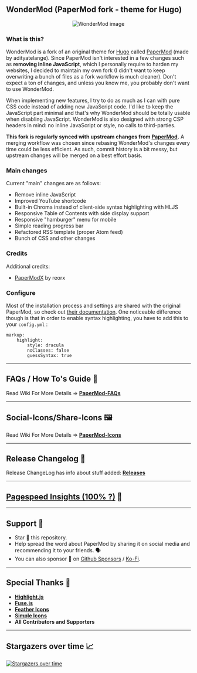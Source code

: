 ## WonderMod (PaperMod fork - theme for Hugo)

<p align="center">
  <img src="https://raw.githubusercontent.com/wonderfall/hugo-WonderMod/master/.github/assets/web-capture.jpeg" title="WonderMod" alt="WonderMod image">
</p>

### What is this?
WonderMod is a fork of an original theme for [Hugo](https://gohugo.io/) called [PaperMod](https://github.com/adityatelange/hugo-PaperMod) (made by adityatelange). Since PaperMod isn't interested in a few changes such as **removing inline JavaScript**, which I personally require to harden my websites, I decided to maintain my own fork (I didn't want to keep overwriting a bunch of files as a fork workflow is much cleaner). Don't expect a ton of changes, and unless you know me, you probably don't want to use WonderMod.

When implementing new features, I try to do as much as I can with pure CSS code instead of adding new JavaScript code. I'd like to keep the JavaScript part minimal and that's why WonderMod should be totally usable when disabling JavaScript. WonderMod is also designed with strong CSP headers in mind: no inline JavaScript or style, no calls to third-parties.

**This fork is regularly synced with upstream changes from [PaperMod](https://github.com/adityatelange/hugo-PaperMod).** A merging workflow was chosen since rebasing WonderMod's changes every time could be less efficient. As such, commit history is a bit messy, but upstream changes will be merged on a best effort basis.

### Main changes
Current "main" changes are as follows:
- Remove inline JavaScript
- Improved YouTube shortcode
- Built-in Chroma instead of client-side syntax highlighting with HLJS
- Responsive Table of Contents with side display support
- Responsive "hamburger" menu for mobile
- Simple reading progress bar
- Refactored RSS template (proper Atom feed)
- Bunch of CSS and other changes

### Credits
Additional credits:
- [PaperModX](https://github.com/reorx/hugo-PaperModX/) by reorx

### Configure
Most of the installation process and settings are shared with the original PaperMod, so check out [their documentation](https://github.com/adityatelange/hugo-PaperMod/wiki/Installation). One noticeable difference though is that in order to enable syntax highlighting, you have to add this to your `config.yml` :

```
markup:
    highlight:
        style: dracula
        noClasses: false
        guessSyntax: true
```

---

## FAQs / How To's Guide 🙋

Read Wiki For More Details => **[PaperMod-FAQs](https://github.com/adityatelange/hugo-PaperMod/wiki/FAQs)**

---

## Social-Icons/Share-Icons 🖼️

Read Wiki For More Details => **[PaperMod-Icons](https://github.com/adityatelange/hugo-PaperMod/wiki/Icons)**

---

## Release Changelog 📃

Release ChangeLog has info about stuff added: **[Releases](https://github.com/adityatelange/hugo-PaperMod/releases)**

---

## [Pagespeed Insights (100% ?)](https://pagespeed.web.dev/report?url=https://adityatelange.github.io/hugo-PaperMod/) 👀

---

## Support 🫶

-   Star 🌟 this repository.
-   Help spread the word about PaperMod by sharing it on social media and recommending it to your friends. 🗣️
-   You can also sponsor 🏅 on [Github Sponsors](https://github.com/sponsors/adityatelange) / [Ko-Fi](https://ko-fi.com/adityatelange).

---

## Special Thanks 🌟

-   [**Highlight.js**](https://github.com/highlightjs/highlight.js)
-   [**Fuse.js**](https://github.com/krisk/fuse)
-   [**Feather Icons**](https://github.com/feathericons/feather)
-   [**Simple Icons**](https://github.com/simple-icons/simple-icons)
-   **All Contributors and Supporters**

---

## Stargazers over time 📈

[![Stargazers over time](https://starchart.cc/adityatelange/hugo-PaperMod.svg?background=%23ffffff00&axis=%23858585&line=%236b63ff)](https://starchart.cc/adityatelange/hugo-PaperMod)
